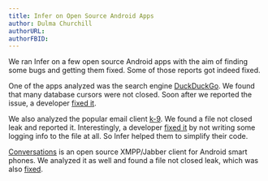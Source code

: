 ```yaml
---
title: Infer on Open Source Android Apps
author: Dulma Churchill
authorURL:
authorFBID:
---
```


We ran Infer on a few open source Android apps with the aim of finding some bugs
and getting them fixed. Some of those reports got indeed fixed.

One of the apps analyzed was the search engine
[DuckDuckGo](https://github.com/duckduckgo/android). We found that many database
cursors were not closed. Soon after we reported the issue, a developer
[fixed it](https://github.com/duckduckgo/android/commit/2c2d79f990dde0e44cdbecb1925b73c63bf9141d).

We also analyzed the popular email client [k-9](https://github.com/k9mail/k-9).
We found a file not closed leak and reported it. Interestingly, a developer
[fixed it](https://github.com/k9mail/k-9/commit/d538278be62687758c956af62ee47c53637d67d8)
by not writing some logging info to the file at all. So Infer helped them to
simplify their code.

[Conversations](https://github.com/siacs/Conversations) is an open source
XMPP/Jabber client for Android smart phones. We analyzed it as well and found a
file not closed leak, which was also
[fixed](https://github.com/Flowdalic/MemorizingTrustManager/commit/190c57a9a8385f4726c817924b123438af6adc2f).
